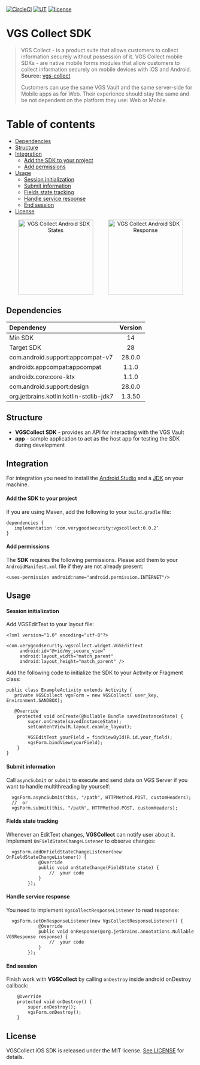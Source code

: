 [![CircleCI](https://circleci.com/gh/verygoodsecurity/vgs-collect-ios/tree/dev.svg?style=svg&circle-token=ec7cddc71a1c2f6e99843ef56fdb6898a2ef8f52)](https://circleci.com/gh/verygoodsecurity/vgs-collect-ios/tree/dev)
[![UT](https://img.shields.io/badge/Unit_Test-pass-green)]()
[![license](https://img.shields.io/github/license/verygoodsecurity/vgs-ios-sdk.svg)]()

# VGS Collect SDK 

>VGS Collect - is a product suite that allows customers to collect information securely without possession of it. VGS Collect mobile SDKs - are native mobile forms modules that allow customers to collect information securely on mobile devices with iOS and Android. **Source:** [vgs-collect](https://www.verygoodsecurity.com/docs/vgs-collect/index)
>
>Customers can use the same VGS Vault and the same server-side for Mobile apps as for Web. Their experience should stay the same and be not dependent on the platform they use: Web or Mobile.


Table of contents
=================

<!--ts-->
   * [Dependencies](#dependencies)
   * [Structure](#structure)
   * [Integration](#integration)
      * [Add the SDK to your project](#add-the-sdk-to-your-project)
      * [Add permissions](#add-permissions)
   * [Usage](#usage)
      * [Session initialization](#session-initialization)
      * [Submit information](#submit-information)
      * [Fields state tracking](#fields-state-tracking)
      * [Handle service response](#handle-service-response)
      * [End session](#end-session)
   * [License](#license)
<!--te-->

<p align="center">
<img src="https://github.com/verygoodsecurity/vgs-collect-android/blob/develop/vgs-collect-android-state.png" width="200" alt="VGS Collect Android SDK States" hspace="20"><img src="https://github.com/verygoodsecurity/vgs-collect-android/blob/develop/vgs-collect-android-response.png" width="200" alt="VGS Collect Android SDK Response" hspace="20">
</p>

## Dependencies

| Dependency | Version |
| :--- | :---: |
| Min SDK | 14 |
| Target SDK | 28 |
| com.android.support:appcompat-v7 | 28.0.0 |
| androidx.appcompat:appcompat | 1.1.0 |
| androidx.core:core-ktx | 1.1.0 |
| com.android.support:design | 28.0.0 |
| org.jetbrains.kotlin:kotlin-stdlib-jdk7 | 1.3.50 |

## Structure
* **VGSCollect SDK** - provides an API for interacting with the VGS Vault
* **app** - sample application to act as the host app for testing the SDK during development

## Integration 
For integration you need to install the [Android Studio](http://developer.android.com/sdk/index.html) and a [JDK](http://www.oracle.com/technetwork/java/javase/downloads/jdk8-downloads-2133151.html) on your machine.

#### Add the SDK to your project
If you are using Maven, add the following to your `build.gradle` file:
```
dependencies {
   implementation 'com.verygoodsecurity:vgscollect:0.0.2’
}
```
#### Add permissions
The **SDK** requires the following permissions. Please add them to your `AndroidManifest.xml` file if they are not already present:
```
<uses-permission android:name="android.permission.INTERNET"/>
```

## Usage

#### Session initialization
Add VGSEditText to your layout file:
```
<?xml version="1.0" encoding="utf-8"?>

<com.verygoodsecurity.vgscollect.widget.VGSEditText
  	 android:id="@+id/my_secure_view"
   	 android:layout_width="match_parent"
  	 android:layout_height="match_parent" />
```

Add the following code to initialize the SDK to your Activity or Fragment class:
```
public class ExampleActivity extends Activity {
   private VGSCollect vgsForm = new VGSCollect( user_key, Environment.SANDBOX);
   
   @Override
    protected void onCreate(@Nullable Bundle savedInstanceState) {
        super.onCreate(savedInstanceState);
        setContentView(R.layout.examle_layout);
        
        VGSEditText yourField = findViewById(R.id.your_field);
        vgsForm.bindView(yourField);
    }
}
```

#### Submit information
Call `asyncSubmit` or `submit` to execute and send data on VGS Server if you want to handle multithreading by yourself:
```
  vgsForm.asyncSubmit(this, "/path", HTTPMethod.POST, customHeaders);
  //  or
  vgsForm.submit(this, "/path", HTTPMethod.POST, customHeaders);
```

#### Fields state tracking
Whenever an EditText changes, **VGSCollect** can notify user about it. Implement `OnFieldStateChangeListener` to observe changes:
```
  vgsForm.addOnFieldStateChangeListener(new OnFieldStateChangeListener() {
            @Override
            public void onStateChange(FieldState state) {
                //  your code
            }
        });
```

#### Handle service response
You need to implement `VgsCollectResponseListener` to read response:
```
  vgsForm.setOnResponseListener(new VgsCollectResponseListener() {
            @Override
            public void onResponse(@org.jetbrains.annotations.Nullable VGSResponse response) {
                //  your code
            }
        });
```

#### End session
Finish work with **VGSCollect** by calling `onDestroy` inside android onDestroy callback:
```
    @Override
    protected void onDestroy() {
        super.onDestroy();
        vgsForm.onDestroy();
    }
 ```

## License
VGSCollect iOS SDK is released under the MIT license. [See LICENSE](https://github.com/verygoodsecurity/vgs-collect-android/blob/develop/LICENSE) for details.
